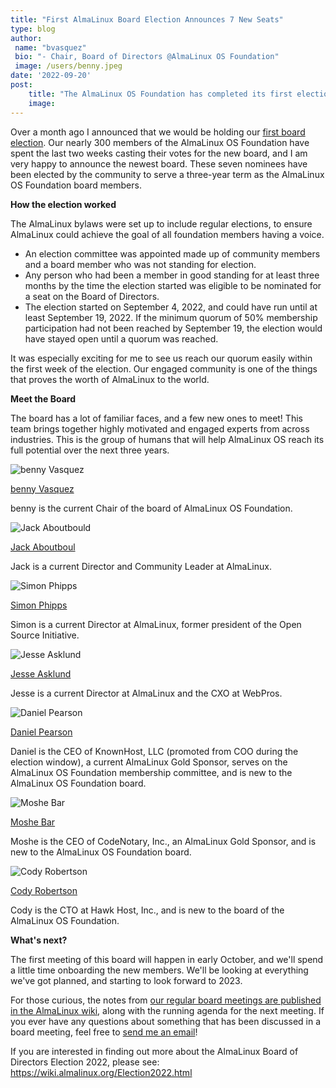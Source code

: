 ```yaml
---
title: "First AlmaLinux Board Election Announces 7 New Seats"
type: blog
author: 
 name: "bvasquez"
 bio: "- Chair, Board of Directors @AlmaLinux OS Foundation"
 image: /users/benny.jpeg
date: '2022-09-20'
post:
    title: "The AlmaLinux OS Foundation has completed its first election! See the results, and what's coming next."
    image: 
---
```


Over a month ago I announced that we would be holding our [first board election](https://almalinux.org/blog/first-almalinux-os-foundation-election/). Our nearly 300 members of the AlmaLinux OS Foundation have spent the last two weeks casting their votes for the new board, and I am very happy to announce the newest board. These seven nominees have been elected by the community to serve a three-year term as the AlmaLinux OS Foundation board members.

**How the election worked**

The AlmaLinux bylaws were set up to include regular elections, to ensure AlmaLinux could achieve the goal of all foundation members having a voice.

- An election committee was appointed made up of community members and a board member who was not standing for election.
- Any person who had been a member in good standing for at least three months by the time the election started was eligible to be nominated for a seat on the Board of Directors.
- The election started on September 4, 2022, and could have run until at least September 19, 2022. If the minimum quorum of 50% membership participation had not been reached by September 19, the election would have stayed open until a quorum was reached.

It was especially exciting for me to see us reach our quorum easily within the first week of the election. Our engaged community is one of the things that proves the worth of AlmaLinux to the world.

**Meet the Board**

The board has a lot of familiar faces, and a few new ones to meet! This team brings together highly motivated and engaged experts from across industries. This is the group of humans that will help AlmaLinux OS reach its full potential over the next three years.

![benny Vasquez](/blog-images/benny-vasquez-board.jpg)

[benny Vasquez](https://www.linkedin.com/in/bennyvasquez/)

benny is the current Chair of the board of AlmaLinux OS Foundation.

![Jack Aboutbould](/blog-images/jack-aboutboul-board.jpg)

[Jack Aboutboul](https://www.linkedin.com/in/jackaboutboul/)

Jack is a current Director and Community Leader at AlmaLinux.

![Simon Phipps](/blog-images/simon-phipps-board.jpg)

[Simon Phipps](https://en.wikipedia.org/wiki/Simon_Phipps_(programmer))

Simon is a current Director at AlmaLinux, former president of the Open Source Initiative.

![Jesse Asklund](/blog-images/jesse-asklund-board.jpg)

[Jesse Asklund](https://www.linkedin.com/in/jessejester/)

Jesse is a current Director at AlmaLinux and the CXO at WebPros.

![Daniel Pearson](/blog-images/daniel-pearson-board.jpg)

[Daniel Pearson](https://www.linkedin.com/in/daniel-pearson-b2559b60/)

Daniel is the CEO of KnownHost, LLC (promoted from COO during the election window), a current AlmaLinux Gold Sponsor, serves on the AlmaLinux OS Foundation membership committee, and is new to the AlmaLinux OS Foundation board.

![Moshe Bar](/blog-images/moshe-bar-board.jpg)

[Moshe Bar](https://en.wikipedia.org/wiki/Moshe_Bar_(investor))

Moshe is the CEO of CodeNotary, Inc., an AlmaLinux Gold Sponsor, and is new to the AlmaLinux OS Foundation board.

![Cody Robertson](/blog-images/cody-robertson-board.jpg)

[Cody Robertson](https://www.linkedin.com/in/cody-robertson-3b334575/)

Cody is the CTO at Hawk Host, Inc., and is new to the board of the AlmaLinux OS Foundation.

**What's next?**

The first meeting of this board will happen in early October, and we'll spend a little time onboarding the new members. We'll be looking at everything we've got planned, and starting to look forward to 2023.

For those curious, the notes from [our regular board meetings are published in the AlmaLinux wiki](https://wiki.almalinux.org/Transparency.html#minutes-of-almalinux-os-foundation-board-meetings), along with the running agenda for the next meeting. If you ever have any questions about something that has been discussed in a board meeting, feel free to [send me an email](mailto:benny@almalinux.org)!

If you are interested in finding out more about the AlmaLinux Board of Directors Election 2022, please see: https://wiki.almalinux.org/Election2022.html